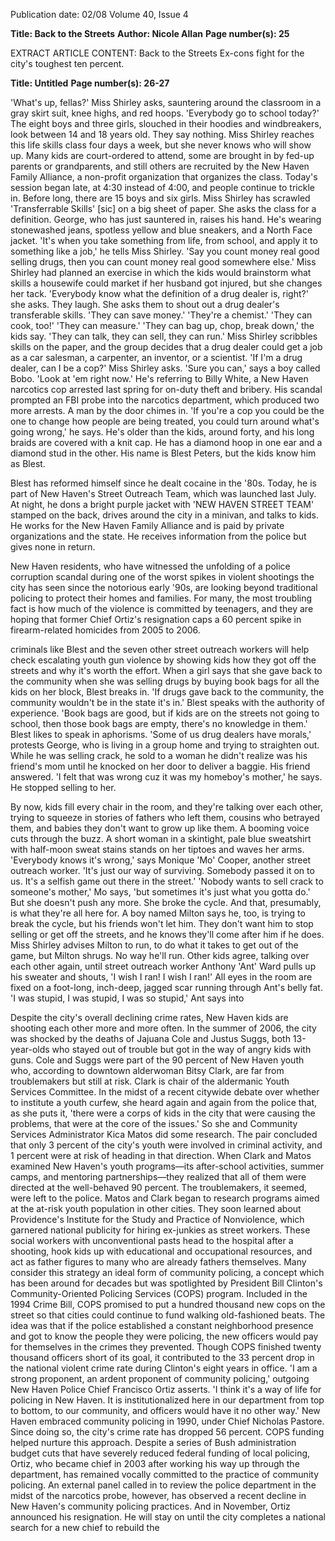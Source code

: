Publication date: 02/08
Volume 40, Issue 4

**Title: Back to the Streets**
**Author: Nicole Allan**
**Page number(s): 25**

EXTRACT ARTICLE CONTENT:
Back to the Streets 
Ex-cons fight for the city's toughest ten percent. 


**Title:  Untitled**
**Page number(s): 26-27**

'What's up, fellas?' Miss Shirley asks, sauntering around the classroom in a gray skirt suit, knee highs, and red hoops. 'Everybody go to school today?' 
The eight boys and three girls, slouched in their hoodies and windbreakers, look between 14 and 18 years old. They say nothing. 
Miss Shirley reaches this life skills class four days a week, but she never knows who will show up. Many kids are court-ordered to attend, some are brought in by fed-up parents or grandparents, and still others are recruited by the New Haven Family Alliance, a non-profit organization that organizes the class. Today's session began late, at 4:30 instead of 4:00, and people continue to trickle in. Before long, there are 15 boys and six girls. Miss Shirley has scrawled 'Transferrable Skills' [sic] on a big sheet of paper. She asks the class for a definition. 
George, who has just sauntered in, raises his hand. He's wearing stonewashed jeans, spotless yellow and blue sneakers, and a North Face jacket. 'It's when you take something from life, from school, and apply it to something like a job,' he tells Miss Shirley. 'Say you count money real good selling drugs, then you can count money real good somewhere else.' 
Miss Shirley had planned an exercise in which the kids would brainstorm what skills a housewife could market if her husband got injured, but she changes her tack. 'Everybody know what the definition of a drug dealer is, right?' she asks. They laugh. She asks them to shout out a drug dealer's transferable skills. 
'They can save money.' 
'They're a chemist.' 
'They can cook, too!' 
'They can measure.' 
'They can bag up, chop, break down,' the kids say. 'They can talk, they can sell, they can run.' Miss Shirley scribbles skills on the paper, and the group decides that a drug dealer could get a job as a car salesman, a carpenter, an inventor, or a scientist. 
'If I'm a drug dealer, can I be a cop?' Miss Shirley asks. 
'Sure you can,' says a boy called Bobo. 'Look at 'em right now.' He's referring to Billy White, a New Haven narcotics cop arrested last spring for on-duty theft and bribery. His scandal prompted an FBI probe into the narcotics department, which produced two more arrests. 
A man by the door chimes in. 'If you're a cop you could be the one to change how people are being treated, you could turn around what's going wrong,' he says. He's older than the kids, around forty, and his long braids are covered with a knit cap. He has a diamond hoop in one ear and a diamond stud in the other. His name is Blest Peters, but the kids know him as Blest. 


Blest has reformed himself since he dealt cocaine in the '80s. Today, he is part of New Haven's Street Outreach Team, which was launched last July. At night, he dons a bright purple jacket with 'NEW HAVEN STREET TEAM' stamped on the back, drives around the city in a minivan, and talks to kids. He works for the New Haven Family Alliance and is paid by private organizations and the state. He receives information from the police but gives none in return. 


New Haven residents, who have witnessed the unfolding of a police corruption scandal during one of the worst spikes in violent shootings the city has seen since the notorious early '90s, are looking beyond traditional policing to protect their homes and families. For many, the most troubling fact is how much of the violence is committed by teenagers, and they are hoping that former Chief Ortiz's resignation caps a 60 percent spike in firearm-related homicides from 2005 to 2006. 


criminals like Blest and the seven other street outreach workers will help check escalating youth gun violence by showing kids how they got off the streets and why it's worth the effort. 
When a girl says that she gave back to the community when she was selling drugs by buying book bags for all the kids on her block, Blest breaks in. 'If drugs gave back to the community, the community wouldn't be in the state it's in.' Blest speaks with the authority of experience. 'Book bags are good, but if kids are on the streets not going to school, then those book bags are empty, there's no knowledge in them.' Blest likes to speak in aphorisms. 
'Some of us drug dealers have morals,' protests George, who is living in a group home and trying to straighten out. While he was selling crack, he sold to a woman he didn't realize was his friend's mom until he knocked on her door to deliver a baggie. His friend answered. 'I felt that was wrong cuz it was my homeboy's mother,' he says. He stopped selling to her. 


By now, kids fill every chair in the room, and they're talking over each other, trying to squeeze in stories of fathers who left them, cousins who betrayed them, and babies they don't want to grow up like them. 
A booming voice cuts through the buzz. A short woman in a skintight, pale blue sweatshirt with half-moon sweat stains stands on her tiptoes and waves her arms. 'Everybody knows it's wrong,' says Monique 'Mo' Cooper, another street outreach worker. 'It's just our way of surviving. Somebody passed it on to us. It's a selfish game out there in the street.' 
'Nobody wants to sell crack to someone's mother,' Mo says, 'but sometimes it's just what you gotta do.' 
But she doesn't push any more. She broke the cycle. And that, presumably, is what they're all here for. 
A boy named Milton says he, too, is trying to break the cycle, but his friends won't let him. They don't want him to stop selling or get off the streets, and he knows they'll come after him if he does. 
Miss Shirley advises Milton to run, to do what it takes to get out of the game, but Milton shrugs. No way he'll run. 
Other kids agree, talking over each other again, until street outreach worker Anthony 'Ant' Ward pulls up his sweater and shouts, 'I wish I ran! I wish I ran!' 
All eyes in the room are fixed on a foot-long, inch-deep, jagged scar running through Ant's belly fat. 'I was stupid, I was stupid, I was so stupid,' Ant says into


Despite the city's overall declining crime rates, New Haven kids are shooting each other more and more often. In the summer of 2006, the city was shocked by the deaths of Jajuana Cole and Justus Suggs, both 13-year-olds who stayed out of trouble but got in the way of angry kids with guns. Cole and Suggs were part of the 90 percent of New Haven youth who, according to downtown alderwoman Bitsy Clark, are far from troublemakers but still at risk. 
Clark is chair of the aldermanic Youth Services Committee. In the midst of a recent citywide debate over whether to institute a youth curfew, she heard again and again from the police that, as she puts it, 'there were a corps of kids in the city that were causing the problems, that were at the core of the issues.' So she and Community Services Administrator Kica Matos did some research. The pair concluded that only 3 percent of the city's youth were involved in criminal activity, and 1 percent were at risk of heading in that direction. 
When Clark and Matos examined New Haven's youth programs—its after-school activities, summer camps, and mentoring partnerships—they realized that all of them were directed at the well-behaved 90 percent. The troublemakers, it seemed, were left to the police. 
Matos and Clark began to research programs aimed at the at-risk youth population in other cities. They soon learned about Providence's Institute for the Study and Practice of Nonviolence, which garnered national publicity for hiring ex-junkies as street workers. These social workers with unconventional pasts head to the hospital after a shooting, hook kids up with educational and occupational resources, and act as father figures to many who are already fathers themselves. 
Many consider this strategy an ideal form of community policing, a concept which has been around for decades but was spotlighted by President Bill Clinton's Community-Oriented Policing Services (COPS) program. Included in the 1994 Crime Bill, COPS promised to put a hundred thousand new cops on the street so that cities could continue to fund walking old-fashioned beats. The idea was that if the police established a constant neighborhood presence and got to know the people they were policing, the new officers would pay for themselves in the crimes they prevented. Though COPS finished twenty thousand officers short of its goal, it contributed to the 33 percent drop in the national violent crime rate during Clinton's eight years in office. 
'I am a strong proponent, an ardent proponent of community policing,' outgoing New Haven Police Chief Francisco Ortiz asserts. 'I think it's a way of life for policing in New Haven. It is institutionalized here in our department from top to bottom, to our community, and officers would have it no other way.' New Haven embraced community policing in 1990, under Chief Nicholas Pastore. Since doing so, the city's crime rate has dropped 56 percent. COPS funding helped nurture this approach. Despite a series of Bush administration budget cuts that have severely reduced federal funding of local policing, Ortiz, who became chief in 2003 after working his way up through the department, has remained vocally committed to the practice of community policing. 
An external panel called in to review the police department in the midst of the narcotics probe, however, has observed a recent decline in New Haven's community policing practices. And in November, Ortiz announced his resignation. He will stay on until the city completes a national search for a new chief to rebuild the